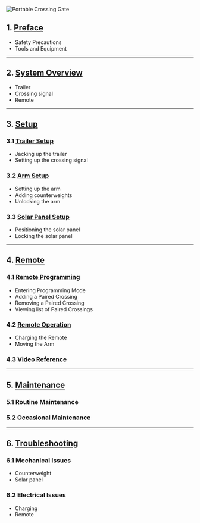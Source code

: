 ![Portable Crossing Gate](assets/Gate_Aicher_rev2.jpg)

## 1. [Preface](crossing_preface.md)
* Safety Precautions
* Tools and Equipment

---

## 2. [System Overview](crossing_overview.md)
* Trailer
* Crossing signal
* Remote

---

## 3. [Setup](crossing_setup.md)

### 3.1 [Trailer Setup](crossing_setup.md#trailer-setup)
* Jacking up the trailer
* Setting up the crossing signal
### 3.2 [Arm Setup](crossing_setup.md#arm-setup)
* Setting up the arm
* Adding counterweights
* Unlocking the arm
### 3.3 [Solar Panel Setup](docs/crossing/crossing_setup.md##solar-panel-setup)
* Positioning the solar panel
* Locking the solar panel

---

## 4. [Remote](crossing_remote.md)

### 4.1 [Remote Programming](crossing_remote.md#remote-programming)
* Entering Programming Mode
* Adding a Paired Crossing
* Removing a Paired Crossing
* Viewing list of Paired Crossings

### 4.2 [Remote Operation](crossing_remote.md#remote-operation)
* Charging the Remote
* Moving the Arm

### 4.3 [Video Reference](crossing_remote.md#video-reference)

---

## 5. [Maintenance](crossing_maintenance.md)

### 5.1 Routine Maintenance

### 5.2 Occasional Maintenance

---
	
## 6. [Troubleshooting](crossing_troubleshooting.md)

### 6.1 Mechanical Issues
* Counterweight
* Solar panel

### 6.2 Electrical Issues
* Charging
* Remote
